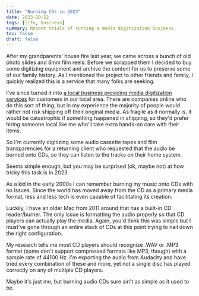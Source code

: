 ```yaml
---
title: "Burning CDs in 2023"
date: 2023-10-22
tags: [life, business]
summary: Recent trials of running a media digitization business.
toc: false
draft: false
---
```


After my grandparents' house fire last year, we came across a bunch of old photo slides and 8mm film reels. Before we scrapped them I decided to buy some digitizing equipment and archive the content for us to preserve some of our family history. As I mentioned the project to other friends and family, I quickly realized this is a service that many folks are seeking. 

I've since turned it into [a local business providing media digitization services](https://knightlab.film/) for customers in our local area. There are companies online who do this sort of thing, but in my experience the majority of people would rather not risk shipping off their original media. As fragile as it normally is, it would be catastrophic if something happened in shipping, so they'd prefer hiring someone local like me who'll take extra hands-on care with their items.

So I'm currently digitizing some audio cassette tapes and film transparencies for a returning client who requested that the audio be burned onto CDs, so they can listen to the tracks on their home system.

Seems simple enough, but you may be surprised (ok, maybe not) at how tricky this task is in 2023. 

As a kid in the early 2000s I can remember burning my music onto CDs with no issues. Since the world has moved away from the CD as a primary media format, less and less tech is even capable of facilitating its creation.

Luckily, I have an older Mac from 2011 around that has a built-in CD reader/burner. The only issue is formatting the audio properly so that CD players can actually play the media. Again, you'd think this was simple but I must've gone through an entire stack of CDs at this point trying to nail down the right configuration. 

My research tells me most CD players should recognize .WAV or .MP3 format (some don't support compressed formats like MP3, though) with a sample rate of 44100 Hz. I'm exporting the audio from Audacity and have tried every combination of these and more, yet not a single disc has played correctly on any of multiple CD players.

Maybe it's just me, but burning audio CDs sure ain't as simple as it used to be.